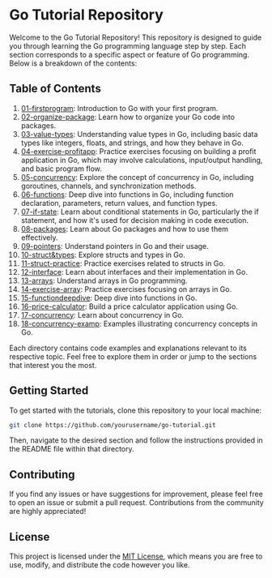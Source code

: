 # Go Tutorial Repository

Welcome to the Go Tutorial Repository! This repository is designed to guide you through learning the Go programming language step by step. Each section corresponds to a specific aspect or feature of Go programming. Below is a breakdown of the contents:

## Table of Contents

1. [01-firstprogram](01-firstprogram): Introduction to Go with your first program.
2. [02-organize-package](02-organize-package): Learn how to organize your Go code into packages.
3. [03-value-types](03-value-types): Understanding value types in Go, including basic data types like integers, floats, and strings, and how they behave in Go.
4. [04-exercise-profitapp](04-exercise-profitapp): Practice exercises focusing on building a profit application in Go, which may involve calculations, input/output handling, and basic program flow.
5. [05-concurrency](05-concurrency): Explore the concept of concurrency in Go, including goroutines, channels, and synchronization methods.
6. [06-functions](06-functions): Deep dive into functions in Go, including function declaration, parameters, return values, and function types.
7. [07-if-state](07-ifstate): Learn about conditional statements in Go, particularly the if statement, and how it's used for decision making in code execution.
8. [08-packages](08-packages): Learn about Go packages and how to use them effectively.
9. [09-pointers](09-pointers): Understand pointers in Go and their usage.
10. [10-struct&types](10-struct&types): Explore structs and types in Go.
11. [11-struct-practice](11-struct-practice): Practice exercises related to structs in Go.
12. [12-interface](12-interface): Learn about interfaces and their implementation in Go.
13. [13-arrays](13-arrays): Understand arrays in Go programming.
14. [14-exercise-array](14-exercise-array): Practice exercises focusing on arrays in Go.
15. [15-functiondeepdive](15-functiondeepdive): Deep dive into functions in Go.
16. [16-price-calculator](16-price-calculator): Build a price calculator application using Go.
17. [17-concurrency](17-concurrency): Learn about concurrency in Go.
18. [18-concurrency-examp](18-concurrency-examp): Examples illustrating concurrency concepts in Go.

Each directory contains code examples and explanations relevant to its respective topic. Feel free to explore them in order or jump to the sections that interest you the most.

## Getting Started

To get started with the tutorials, clone this repository to your local machine:

```bash
git clone https://github.com/yourusername/go-tutorial.git

```

Then, navigate to the desired section and follow the instructions provided in the README file within that directory.

## Contributing

If you find any issues or have suggestions for improvement, please feel free to open an issue or submit a pull request. Contributions from the community are highly appreciated!

## License

This project is licensed under the [MIT License](LICENSE), which means you are free to use, modify, and distribute the code however you like.
